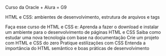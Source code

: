 Curso da Oracle + Alura = G9  

HTML e CSS: ambientes de desenvolvimento, estrutura de arquivos e tags

Faça esse curso de HTML e CSS e:
Aprenda a fazer o download e instalar um ambiente para o desenvolvimento de páginas HTML e CSS
Saiba como estudar uma nova tecnologia com base na documentação
Crie um projeto com HTML e CSS do zero
Pratique estilizações com CSS
Entenda a importância do HTML semântico e boas práticas de desenvolvimento
